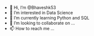 - 👋 Hi, I’m @Bhaveshk53
- 👀 I’m interested in Data Science
- 🌱 I’m currently learning Python and SQL
- 💞️ I’m looking to collaborate on ...
- 📫 How to reach me ...

<!---
Bhaveshk53/Bhaveshk53 is a ✨ special ✨ repository because its `README.md` (this file) appears on your GitHub profile.
You can click the Preview link to take a look at your changes.
--->
